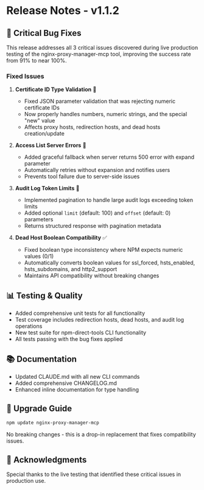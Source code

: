 # Release Notes - v1.1.2

## 🐛 Critical Bug Fixes

This release addresses all 3 critical issues discovered during live production testing of the nginx-proxy-manager-mcp tool, improving the success rate from 91% to near 100%.

### Fixed Issues

1. **Certificate ID Type Validation** 🔧
   - Fixed JSON parameter validation that was rejecting numeric certificate IDs
   - Now properly handles numbers, numeric strings, and the special "new" value
   - Affects proxy hosts, redirection hosts, and dead hosts creation/update

2. **Access List Server Errors** 🔄
   - Added graceful fallback when server returns 500 error with expand parameter
   - Automatically retries without expansion and notifies users
   - Prevents tool failure due to server-side issues

3. **Audit Log Token Limits** 📄
   - Implemented pagination to handle large audit logs exceeding token limits
   - Added optional `limit` (default: 100) and `offset` (default: 0) parameters
   - Returns structured response with pagination metadata

4. **Dead Host Boolean Compatibility** ✅
   - Fixed boolean type inconsistency where NPM expects numeric values (0/1)
   - Automatically converts boolean values for ssl_forced, hsts_enabled, hsts_subdomains, and http2_support
   - Maintains API compatibility without breaking changes

## 📊 Testing & Quality

- Added comprehensive unit tests for all functionality
- Test coverage includes redirection hosts, dead hosts, and audit log operations
- New test suite for npm-direct-tools CLI functionality
- All tests passing with the bug fixes applied

## 📚 Documentation

- Updated CLAUDE.md with all new CLI commands
- Added comprehensive CHANGELOG.md
- Enhanced inline documentation for type handling

## 🚀 Upgrade Guide

```bash
npm update nginx-proxy-manager-mcp
```

No breaking changes - this is a drop-in replacement that fixes compatibility issues.

## 🙏 Acknowledgments

Special thanks to the live testing that identified these critical issues in production use.